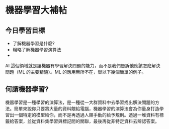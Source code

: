 # 機器學習大補帖
## 今日學習目標
- 了解機器學習是什麼?
- 粗略了解機器學習演算法
- 
AI 這個領域就是讓機器有學習解決問題的能力，而不是我們告訴他應該怎麼解決問題（ML 的主要精隨）。ML 的應用無所不在，舉以下幾個簡單的例子。

## 何謂機器學習?
機器學習是一種學習的演算法，是一種從一大群資料中去學習找出解決問題的方法。簡單來說你只要將大量的資料餵給電腦，機器學習的演算法會為你量身打造學習出一個特定的模型給你，而不是再透過人類手動的給予規則。透過一堆資料有標籤給答案，並從資料集學習與標記間的關聯，最後再從非特定資料去辨認答案。

## 